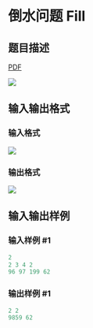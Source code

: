 # 倒水问题 Fill

## 题目描述

[problemUrl]: https://uva.onlinejudge.org/index.php?option=com_onlinejudge&Itemid=8&category=18&page=show_problem&problem=1544

[PDF](https://uva.onlinejudge.org/external/106/p10603.pdf)

![](https://cdn.luogu.com.cn/upload/vjudge_pic/UVA10603/2d3a044bd29738a849110d68bb92f13a9aef7016.png)

## 输入输出格式

### 输入格式

![](https://cdn.luogu.com.cn/upload/vjudge_pic/UVA10603/0432604430c8dd3aff84cb657eb403f61d1750f6.png)

### 输出格式

![](https://cdn.luogu.com.cn/upload/vjudge_pic/UVA10603/ed317ca6c29f5bac166d1f6428122bcd61d81d18.png)

## 输入输出样例

### 输入样例 #1

```cpp
2
2 3 4 2
96 97 199 62
```


### 输出样例 #1

```cpp
2 2
9859 62
```


